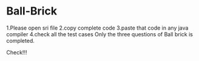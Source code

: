 # Ball-Brick
1.Please open sri file
2.copy complete code
3.paste that code in any java compiler
4.check all the test cases
Only the three questions of Ball brick is completed.


Check!!!
